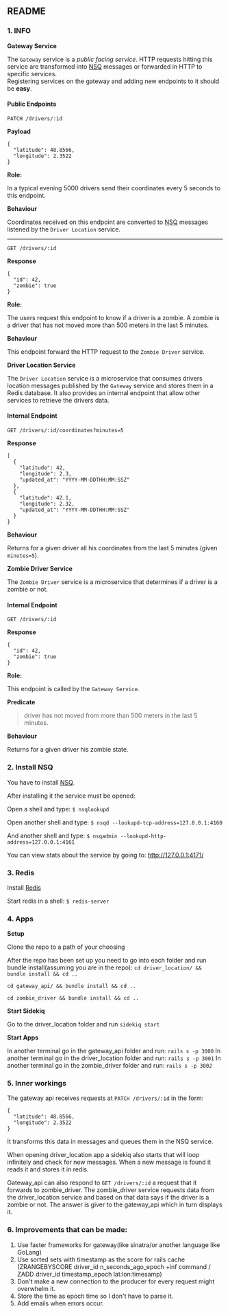 ## README

### 1. INFO

**Gateway Service**

The `Gateway` service is a _public facing service_. 
HTTP requests hitting this service are transformed into [NSQ](https://github.com/nsqio/nsq) messages or forwarded in HTTP to specific services.  
Registering services on the gateway and adding new endpoints to it should be **easy**.

#### Public Endpoints

`PATCH /drivers/:id`

**Payload**

```
{
  "latitude": 48.8566,
  "longitude": 2.3522
}
```

**Role:**

In a typical evening 5000 drivers send their coordinates every 5 seconds to this endpoint.

**Behaviour**

Coordinates received on this endpoint are converted to [NSQ](https://github.com/nsqio/nsq) messages listened by the `Driver Location` service.

---

`GET /drivers/:id`

**Response**

```
{
  "id": 42,
  "zombie": true
}
```

**Role:**

The users request this endpoint to know if a driver is a zombie.
A zombie is a driver that has not moved more than 500 meters in the last 5 minutes.

**Behaviour**

This endpoint forward the HTTP request to the `Zombie Driver` service.

**Driver Location Service**


The `Driver Location` service is a microservice that consumes drivers location messages published by the `Gateway` service and stores them in a Redis database.
It also provides an internal endpoint that allow other services to retrieve the drivers data.

#### Internal Endpoint

`GET /drivers/:id/coordinates?minutes=5`

**Response**

```
[
  {
    "latitude": 42,
    "longitude": 2.3,
    "updated_at": "YYYY-MM-DDTHH:MM:SSZ"
  },
  {
    "latitude": 42.1,
    "longitude": 2.32,
    "updated_at": "YYYY-MM-DDTHH:MM:SSZ"
  }
}
```

**Behaviour**

Returns for a given driver all his coordinates from the last 5 minutes (given `minutes=5`).


**Zombie Driver Service**


The `Zombie Driver` service is a microservice that determines if a driver is a zombie or not.

#### Internal Endpoint

`GET /drivers/:id`

**Response**

```
{
  "id": 42,
  "zombie": true
}
```

**Role:**

This endpoint is called by the `Gateway Service`.

**Predicate**

> driver has not moved from more than 500 meters in the last 5 minutes.

**Behaviour**

Returns for a given driver his zombie state.

### 2. Install NSQ
You have to install [NSQ](https://github.com/nsqio/nsq).

After installing it the service must be opened:

Open a shell and type:
```$ nsqlookupd```


Open another shell and type:
```$ nsqd --lookupd-tcp-address=127.0.0.1:4160```

And another shell and type:
```$ nsqadmin --lookupd-http-address=127.0.0.1:4161```

You can view stats about the service by going to: http://127.0.0.1:4171/

### 3. Redis

Install [Redis](https://redis.io/topics/quickstart)

Start redis in a shell: ```$ redis-server```

### 4. Apps

**Setup**

Clone the repo to a path of your choosing

After the repo has been set up you need to go into each folder and run bundle install(assuming you are in the repo):
```cd driver_location/ && bundle install && cd ..```  

```cd gateway_api/ && bundle install && cd ..```  

```cd zombie_driver && bundle install && cd ..```  

**Start Sidekiq**

Go to the driver_location folder and run ```sidekiq start```

**Start Apps**

In another terminal go in the gateway_api folder and run: ```rails s -p 3000```
In another terminal go in the driver_location folder and run: ```rails s -p 3001```
In another terminal go in the zombie_driver folder and run: ```rails s -p 3002```

### 5. Inner workings

The gateway api receives requests at ```PATCH /drivers/:id``` in the form:

```
{
  "latitude": 48.8566,
  "longitude": 2.3522
}
```
It transforms this data in messages and queues them in the NSQ service.

When opening driver_location app a sidekiq also starts that will loop infinitely and check for new messages. When a new message is found it reads it and stores it in redis.

Gateway_api can also respond to ```GET /drivers/:id``` a request that it forwards to zombie_driver. The zombie_driver service requests data from the driver_location service and based on that data says if the driver is a zombie or not. The answer is giver to the gateway_api which in turn displays it.



### 6. Improvements that can be made:

1. Use faster frameworks for gateway(like sinatra/or another language like GoLang)
2. Use sorted sets with timestamp as the score for rails cache (ZRANGEBYSCORE driver_id n_seconds_ago_epoch +inf command / ZADD driver_id timestamp_epoch lat:lon:timesamp)
3. Don't make a new connection to the producer for every request might overwhelm it.
4. Store the time as epoch time so I don't have to parse it.
5. Add emails when errors occur.

